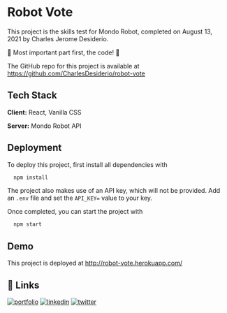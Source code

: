 
# Robot Vote

This project is the skills test for Mondo Robot, completed on August 13, 2021 by Charles Jerome Desiderio.

🚨 Most important part first, the code! 🚨

The GitHub repo for this project is available at https://github.com/CharlesDesiderio/robot-vote

## Tech Stack

**Client:** React, Vanilla CSS

**Server:** Mondo Robot API

  
## Deployment

To deploy this project, first install all dependencies with

```bash
  npm install
```

The project also makes use of an API key, which will not be provided. Add an `.env` file and set the `API_KEY=` value to your key.

Once completed, you can start the project with

```bash
  npm start
```
  

## Demo

This project is deployed at http://robot-vote.herokuapp.com/

  
## 🔗 Links
[![portfolio](https://img.shields.io/badge/my_portfolio-000?style=for-the-badge&logo=ko-fi&logoColor=white)](https://charles.desider.io/)
[![linkedin](https://img.shields.io/badge/linkedin-0A66C2?style=for-the-badge&logo=linkedin&logoColor=white)](https://www.linkedin.com/in/charlesjeromedesiderio/)
[![twitter](https://img.shields.io/badge/twitter-1DA1F2?style=for-the-badge&logo=twitter&logoColor=white)](https://twitter.com/CJDesiderio)

  